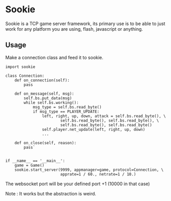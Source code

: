 # Sookie

Sookie is a TCP game server framework, its primary use is to be able to just work for any platform you are using, flash, javascript or anything.

## Usage
Make a connection class and feed it to sookie.

    import sookie

    class Connection:
        def on_connection(self):
            pass

        def on_message(self, msg):
            self.bs.put_data(msg)
            while self.bs.working():
                msg_type = self.bs.read_byte()
                if msg_type == PLAYER_UPDATE:
                    left, right, up, down, attack = self.bs.read_byte(), \
                            self.bs.read_byte(), self.bs.read_byte(), \
                            self.bs.read_byte(), self.bs.read_byte()
                    self.player.net_update(left, right, up, down)
                    ...

        def on_close(self, reason):
            pass`


    if __name__ == '__main__':
        game = Game()
        sookie.start_server(9999, appmanager=game, protocol=Connection, \
                            apprate=1 / 60., netrate=1 / 10.)

The websocket port will be your defined port +1 (10000 in that case)

Note : It works but the abstraction is weird.
